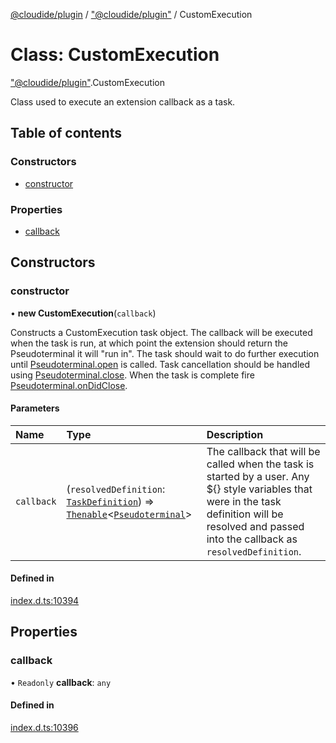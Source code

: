 [@cloudide/plugin](../README.md) / ["@cloudide/plugin"](../modules/_cloudide_plugin_.md) / CustomExecution

# Class: CustomExecution

["@cloudide/plugin"](../modules/_cloudide_plugin_.md).CustomExecution

Class used to execute an extension callback as a task.

## Table of contents

### Constructors

- [constructor](cloudide_plugin_.CustomExecution.md#constructor)

### Properties

- [callback](cloudide_plugin_.CustomExecution.md#callback)

## Constructors

### constructor

• **new CustomExecution**(`callback`)

Constructs a CustomExecution task object. The callback will be executed when the task is run, at which point the
extension should return the Pseudoterminal it will "run in". The task should wait to do further execution until
[Pseudoterminal.open](#Pseudoterminal.open) is called. Task cancellation should be handled using
[Pseudoterminal.close](#Pseudoterminal.close). When the task is complete fire
[Pseudoterminal.onDidClose](#Pseudoterminal.onDidClose).

#### Parameters

| Name | Type | Description |
| :------ | :------ | :------ |
| `callback` | (`resolvedDefinition`: [`TaskDefinition`](../interfaces/cloudide_plugin_.TaskDefinition.md)) => [`Thenable`](../interfaces/Thenable.md)<[`Pseudoterminal`](../interfaces/cloudide_plugin_.Pseudoterminal.md)\> | The callback that will be called when the task is started by a user. Any ${} style variables that were in the task definition will be resolved and passed into the callback as `resolvedDefinition`. |

#### Defined in

[index.d.ts:10394](https://github.com/shuyaqian/cloudide-plugin-api/blob/26b31b9/index.d.ts#L10394)

## Properties

### callback

• `Readonly` **callback**: `any`

#### Defined in

[index.d.ts:10396](https://github.com/shuyaqian/cloudide-plugin-api/blob/26b31b9/index.d.ts#L10396)
